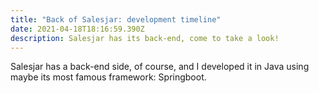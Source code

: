 ```yaml
---
title: "Back of Salesjar: development timeline"
date: 2021-04-18T18:16:59.390Z
description: Salesjar has its back-end, come to take a look!
---
```

Salesjar has a back-end side, of course, and I developed it in Java using maybe its most famous framework: Springboot.